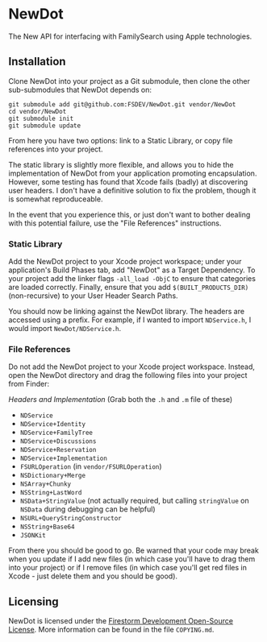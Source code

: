 # NewDot

The New API for interfacing with FamilySearch using Apple technologies.

## Installation

Clone NewDot into your project as a Git submodule, then clone the other sub-submodules that NewDot depends on:

	git submodule add git@github.com:FSDEV/NewDot.git vendor/NewDot
	cd vendor/NewDot
	git submodule init
	git submodule update
	
From here you have two options: link to a Static Library, or copy file references into your project.

The static library is slightly more flexible, and allows you to hide the implementation of NewDot from your application promoting encapsulation. However, some testing has found that Xcode fails (badly) at discovering user headers. I don't have a definitive solution to fix the problem, though it is somewhat reproduceable.

In the event that you experience this, or just don't want to bother dealing with this potential failure, use the "File References" instructions.
	
### Static Library

Add the NewDot project to your Xcode project workspace; under your application's Build Phases tab, add "NewDot" as a Target Dependency. To your project add the linker flags `-all_load -ObjC` to ensure that categories are loaded correctly. Finally, ensure that you add `$(BUILT_PRODUCTS_DIR)` (non-recursive) to your User Header Search Paths.

You should now be linking against the NewDot library. The headers are accessed using a prefix. For example, if I wanted to import `NDService.h`, I would import `NewDot/NDService.h`.

### File References

Do not add the NewDot project to your Xcode project workspace. Instead, open the NewDot directory and drag the following files into your project from Finder:

*Headers and Implementation* (Grab both the `.h` and `.m` file of these)

* `NDService`
* `NDService+Identity`
* `NDService+FamilyTree`
* `NDService+Discussions`
* `NDService+Reservation`
* `NDService+Implementation`
* `FSURLOperation` (in `vendor/FSURLOperation`)
* `NSDictionary+Merge`
* `NSArray+Chunky`
* `NSString+LastWord`
* `NSData+StringValue` (not actually required, but calling `stringValue` on `NSData` during debugging can be helpful)
* `NSURL+QueryStringConstructor`
* `NSString+Base64`
* `JSONKit`

From there you should be good to go. Be warned that your code may break when you update if I add new files (in which case you'll have to drag them into your project) or if I remove files (in which case you'll get red files in Xcode - just delete them and you should be good).

## Licensing

NewDot is licensed under the [Firestorm Development Open-Source License](http://fsdev.net/fdosl/). More information can be found in the file `COPYING.md`.
